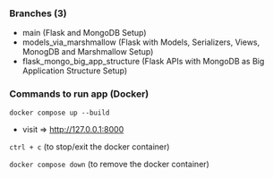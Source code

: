 ### Branches (3)

- main (Flask and MongoDB Setup)
- models_via_marshmallow (Flask with Models, Serializers, Views, MonogDB and Marshmallow Setup)
- flask_mongo_big_app_structure (Flask APIs with MongoDB as Big Application Structure Setup)

### Commands to run app (Docker)

`docker compose up --build`

* visit => http://127.0.0.1:8000

`ctrl + c` (to stop/exit the docker container)

`docker compose down` (to remove the docker container)
